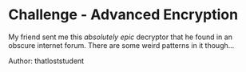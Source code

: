 # Challenge - Advanced Encryption

My friend sent me this _absolutely epic_ decryptor that he found in an obscure internet forum. There are some weird patterns in it though...

Author: thatloststudent
